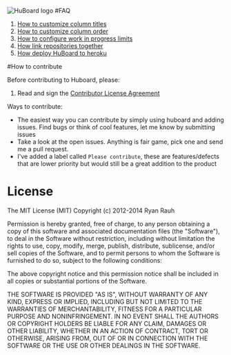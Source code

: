 ![HuBoard logo](https://raw.github.com/rauhryan/huboard/master/assets/images/LogoFullPurpleLight.png)
#FAQ

  1. [How to customize column titles](https://github.com/rauhryan/huboard/wiki#wiki-labels-explained)
  1. [How to customize column order](https://github.com/rauhryan/huboard/wiki#wiki-labels-explained)
  1. [How to configure work in progress limits](https://github.com/rauhryan/huboard/wiki#wiki-labels-explained)
  1. [How link repositories together](https://github.com/rauhryan/huboard/wiki#wiki-linking-repositories)
  1. [How deploy HuBoard to heroku](https://github.com/rauhryan/huboard/wiki/Deploying)


#How to contribute

Before contributing to Huboard, please:

  1. Read and sign the [Contributor License Agreement](https://docs.google.com/forms/d/1hapbhON_AdtwVPgRFQqf5d600ayptoYcVfgcSQO0FQg/viewform)

Ways to contribute:

  * The easiest way you can contribute by simply using huboard and adding issues. Find bugs or think of cool features, let me know by submitting issues
  * Take a look at the open issues. Anything is fair game, pick one and send me a pull request.
  * I've added a label called `Please contribute`, these are features/defects that are lower priority but would still be a great addition to the product

# License

The MIT License (MIT)
Copyright (c) 2012-2014 Ryan Rauh

Permission is hereby granted, free of charge, to any person obtaining a copy of this software and associated documentation files (the "Software"), to deal in the Software without restriction, including without limitation the rights to use, copy, modify, merge, publish, distribute, sublicense, and/or sell copies of the Software, and to permit persons to whom the Software is furnished to do so, subject to the following conditions:

The above copyright notice and this permission notice shall be included in all copies or substantial portions of the Software.

THE SOFTWARE IS PROVIDED "AS IS", WITHOUT WARRANTY OF ANY KIND, EXPRESS OR IMPLIED, INCLUDING BUT NOT LIMITED TO THE WARRANTIES OF MERCHANTABILITY, FITNESS FOR A PARTICULAR PURPOSE AND NONINFRINGEMENT. IN NO EVENT SHALL THE AUTHORS OR COPYRIGHT HOLDERS BE LIABLE FOR ANY CLAIM, DAMAGES OR OTHER LIABILITY, WHETHER IN AN ACTION OF CONTRACT, TORT OR OTHERWISE, ARISING FROM, OUT OF OR IN CONNECTION WITH THE SOFTWARE OR THE USE OR OTHER DEALINGS IN THE SOFTWARE.
